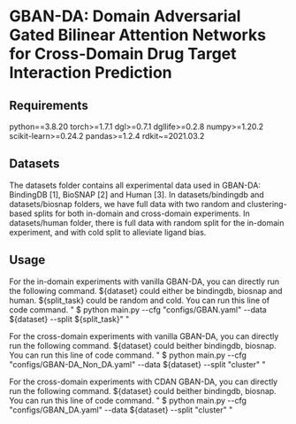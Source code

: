 # GBAN-DA: Domain Adversarial Gated Bilinear Attention Networks for Cross-Domain Drug Target Interaction Prediction

## Requirements
python==3.8.20
torch>=1.7.1
dgl>=0.7.1
dgllife>=0.2.8
numpy>=1.20.2
scikit-learn>=0.24.2
pandas>=1.2.4
rdkit~=2021.03.2

## Datasets
The datasets folder contains all experimental data used in GBAN-DA: BindingDB [1], BioSNAP [2] and Human [3]. In datasets/bindingdb and datasets/biosnap folders, we have full data with two random and clustering-based splits for both in-domain and cross-domain experiments. In datasets/human folder, there is full data with random split for the in-domain experiment, and with cold split to alleviate ligand bias.

## Usage
For the in-domain experiments with vanilla GBAN-DA, you can directly run the following command. ${dataset} could either be bindingdb, biosnap and human. ${split_task} could be random and cold.
You can run this line of code command.  " $ python main.py --cfg "configs/GBAN.yaml" --data ${dataset} --split ${split_task}" "

For the cross-domain experiments with vanilla GBAN-DA, you can directly run the following command. ${dataset} could beither bindingdb, biosnap.
You can run this line of code command.  " $ python main.py --cfg "configs/GBAN-DA_Non_DA.yaml" --data ${dataset} --split "cluster" "

For the cross-domain experiments with CDAN GBAN-DA, you can directly run the following command. ${dataset} could beither bindingdb, biosnap.
You can run this line of code command.  " $ python main.py --cfg "configs/GBAN_DA.yaml" --data ${dataset} --split "cluster" "
